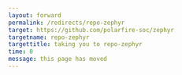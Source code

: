 ```yaml
---
layout: forward
permalink: /redirects/repo-zephyr
target: https://github.com/polarfire-soc/zephyr
targetname: repo-zephyr
targettitle: taking you to repo-zephyr
time: 0
message: this page has moved
---
```

